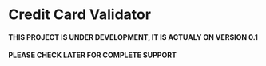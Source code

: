 # Credit Card Validator

#### THIS PROJECT IS UNDER DEVELOPMENT, IT IS ACTUALY ON VERSION 0.1
#### PLEASE CHECK LATER FOR COMPLETE SUPPORT
